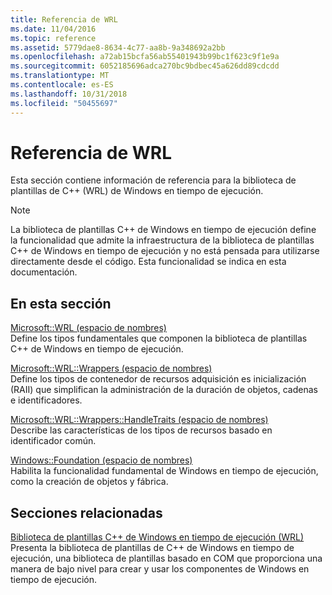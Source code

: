 ```yaml
---
title: Referencia de WRL
ms.date: 11/04/2016
ms.topic: reference
ms.assetid: 5779dae8-8634-4c77-aa8b-9a348692a2bb
ms.openlocfilehash: a72ab15bcfa56ab55401943b99bc1f623c9f1e9a
ms.sourcegitcommit: 6052185696adca270bc9bdbec45a626dd89cdcdd
ms.translationtype: MT
ms.contentlocale: es-ES
ms.lasthandoff: 10/31/2018
ms.locfileid: "50455697"
---
```

# <a name="wrl-reference"></a>Referencia de WRL

Esta sección contiene información de referencia para la biblioteca de plantillas de C++ (WRL) de Windows en tiempo de ejecución.

> [!NOTE]
> La biblioteca de plantillas C++ de Windows en tiempo de ejecución define la funcionalidad que admite la infraestructura de la biblioteca de plantillas C++ de Windows en tiempo de ejecución y no está pensada para utilizarse directamente desde el código. Esta funcionalidad se indica en esta documentación.

## <a name="in-this-section"></a>En esta sección

[Microsoft::WRL (espacio de nombres)](../windows/microsoft-wrl-namespace.md)<br/>
Define los tipos fundamentales que componen la biblioteca de plantillas C++ de Windows en tiempo de ejecución.

[Microsoft::WRL::Wrappers (espacio de nombres)](../windows/microsoft-wrl-wrappers-namespace.md)<br/>
Define los tipos de contenedor de recursos adquisición es inicialización (RAII) que simplifican la administración de la duración de objetos, cadenas e identificadores.

[Microsoft::WRL::Wrappers::HandleTraits (espacio de nombres)](../windows/microsoft-wrl-wrappers-handletraits-namespace.md)<br/>
Describe las características de los tipos de recursos basado en identificador común.

[Windows::Foundation (espacio de nombres)](../windows/windows-foundation-namespace.md)<br/>
Habilita la funcionalidad fundamental de Windows en tiempo de ejecución, como la creación de objetos y fábrica.

## <a name="related-sections"></a>Secciones relacionadas

[Biblioteca de plantillas C++ de Windows en tiempo de ejecución (WRL)](../windows/windows-runtime-cpp-template-library-wrl.md)<br/>
Presenta la biblioteca de plantillas de C++ de Windows en tiempo de ejecución, una biblioteca de plantillas basado en COM que proporciona una manera de bajo nivel para crear y usar los componentes de Windows en tiempo de ejecución.